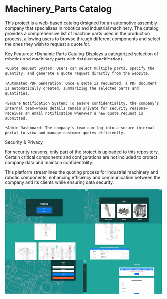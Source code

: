 # Machinery_Parts Catalog
This project is a web-based catalog designed for an automotive assembly company that specializes in robotics and industrial machinery. The catalog provides a comprehensive list of machine parts used in the production process, allowing users to browse through different components and select the ones they wish to request a quote for.

Key Features:
	•Dynamic Parts Catalog: Displays a categorized selection of robotics and machinery parts with detailed specifications.
 
	•Quote Request System: Users can select multiple parts, specify the quantity, and generate a quote request directly from the website.
 
	•Automated PDF Generation: Once a quote is requested, a PDF document is automatically created, summarizing the selected parts and quantities.
 
	•Secure Notification System: To ensure confidentiality, the company’s internal team—whose details remain private for security reasons—receives an email notification whenever a new quote request is submitted.
 
	•Admin Dashboard: The company’s team can log into a secure internal portal to view and manage customer quotes efficiently.

Security & Privacy

For security reasons, only part of the project is uploaded to this repository. Certain critical components and configurations are not included to protect company data and maintain confidentiality.

This platform streamlines the quoting process for industrial machinery and robotic components, enhancing efficiency and communication between the company and its clients while ensuring data security.

![Banner](https://github.com/nataliacancinogarcia/Machinery_Parts/blob/main/Catalog.png) <!-- Optional banner image -->

